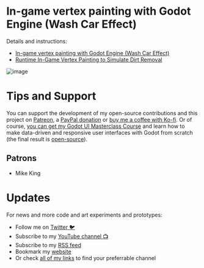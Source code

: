 # In-game vertex painting with Godot Engine (Wash Car Effect)

Details and instructions:
- [In-game vertex painting with Godot Engine (Wash Car Effect)](https://alfredbaudisch.com/experiment-logs/in-game-vertex-painting-with-godot-engine-wash-car-effect/)
- [Runtime In-Game Vertex Painting to Simulate Dirt Removal](https://alfredbaudisch.com/experiments/gamedev/runtime-in-game-vertex-painting-to-simulate-dirt-removal/)

![image](https://user-images.githubusercontent.com/248383/181902895-1125e6d5-9a40-4e17-9229-730b3132a0f3.png)

# Tips and Support
You can support the development of my open-source contributions and this project on [Patreon](https://www.patreon.com/alfredbaudisch), a [PayPal donation](https://www.paypal.com/donate?hosted_button_id=FC5FTRRE3548C) or [buy me a coffee with Ko-fi](https://ko-fi.com/alfredbaudisch). Or of course, [you can get my Godot UI Masterclass Course](https://bit.ly/GodotUI) and learn how to make data-driven and responsive user interfaces with Godot from scratch (the final result is [open-source](https://github.com/alfredbaudisch/GodotDynamicInventorySystem)).

## Patrons
-   Mike King

# Updates
For news and more code and art experiments and prototypes:

- Follow me on [Twitter 🐦](https://twitter.com/alfredbaudisch)
- Subscribe to my [YouTube channel 📺](https://www.youtube.com/alfredbaudischcreations)
- Subscribe to my [RSS feed](https://alfredbaudisch.com/feed)
- Bookmark my [website](https://alfredbaudisch.com)
- Or check [all of my links](https://linktr.ee/alfredbaudisch) to find your preferrable channel
